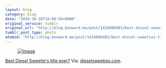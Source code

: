 ```yaml
---
layout: blog
category: blog
date: "2010-10-28T18:00:56+0000"
original_service: tumblr
original_url: "http://blog.benward.me/post/1424806403/best-diesel-sweeties-title-ever"
tumblr_post_type: photo
atomid: "http://blog.benward.me/post/1424806403/best-diesel-sweeties-title-ever"
---
```

<figure class="photo">
  <a href="http://www.dieselsweeties.com/archive/2663"><img src="http://benward.me/res/tumblr/media/1424806403/0.jpg" alt="Image"></a>
</figure>

<a href="http://www.dieselsweeties.com/archive/2663">Best Diesel Sweetie's title ever?</a>
Via: [dieselsweeties.com](http://www.dieselsweeties.com/archive/2663).
